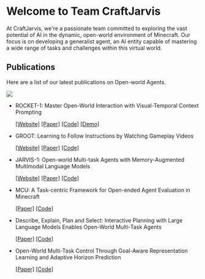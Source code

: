 # Welcome to Team CraftJarvis

At CraftJarvis, we're a passionate team committed to exploring the vast potential of AI in the dynamic, open-world environment of Minecraft. Our focus is on developing a generalist agent, an AI entity capable of mastering a wide range of tasks and challenges within this virtual world.

## Publications

Here are a list of our latest publications on Open-world Agents.

<img src="https://cdn-fusion.imgcdn.store/i/2024/3ea499b541d7882a.png" />

* ROCKET-1: Master Open-World Interaction with Visual-Temporal Context Prompting

    [[Website]](https://craftjarvis.org/ROCKET-1/)
[[Paper]](https://arxiv.org/abs/2410.17856)
[[Code]](https://github.com/CraftJarvis/ROCKET-1)
[[Demo]](https://huggingface.co/spaces/phython96/ROCKET-1-DEMO)


* GROOT: Learning to Follow Instructions by Watching Gameplay Videos 

    [[Website]](https://craftjarvis.org/GROOT/)
[[Paper]](https://arxiv.org/pdf/2310.08235.pdf)
[[Code]](https://github.com/CraftJarvis/GROOT)

* JARVIS-1: Open-world Multi-task Agents with Memory-Augmented Multimodal Language Models

    [[Website]](https://craftjarvis.org/JARVIS-1/)
[[Paper]](https://arxiv.org/pdf/2311.05997.pdf)
[[Code]](https://github.com/CraftJarvis/JARVIS-1)

* MCU: A Task-centric Framework for Open-ended Agent Evaluation in Minecraft

    [[Paper]](https://arxiv.org/pdf/2310.08367.pdf)
[[Code]](https://github.com/CraftJarvis/MCU)

* Describe, Explain, Plan and Select: Interactive Planning with Large Language Models Enables Open-World Multi-Task Agents

    [[Paper]](https://arxiv.org/pdf/2302.01560.pdf)
[[Code]](https://github.com/CraftJarvis/MC-Planner)

* Open-World Multi-Task Control Through Goal-Aware Representation Learning and Adaptive Horizon Prediction

    [[Paper]](https://arxiv.org/pdf/2302.01560.pdf)
[[Code]](https://github.com/CraftJarvis/MC-Controller)




 
